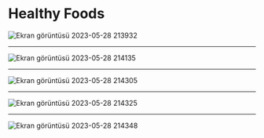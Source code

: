 # Healthy Foods

![Ekran görüntüsü 2023-05-28 213932](https://github.com/tuncaydemr/tuncaydemr.github.io/assets/98576037/7022a171-6648-4cb6-8107-8089ed157213)<hr>
![Ekran görüntüsü 2023-05-28 214135](https://github.com/tuncaydemr/tuncaydemr.github.io/assets/98576037/75c0f04d-e35a-4e09-9eb4-6e1a200c6a9e)<hr>
![Ekran görüntüsü 2023-05-28 214305](https://github.com/tuncaydemr/tuncaydemr.github.io/assets/98576037/ca644c62-ec34-4e98-b824-193637dc021b)<hr>
![Ekran görüntüsü 2023-05-28 214325](https://github.com/tuncaydemr/tuncaydemr.github.io/assets/98576037/ec2f1ed1-a27c-4633-9fc6-b6ab41947ec2)<hr>
![Ekran görüntüsü 2023-05-28 214348](https://github.com/tuncaydemr/tuncaydemr.github.io/assets/98576037/a3d7e1c3-a4a7-4ec8-8ffb-9149b797f902)
